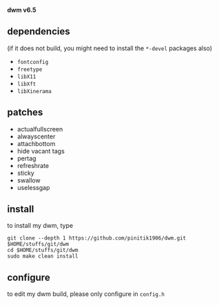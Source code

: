 **dwm v6.5**

## dependencies
(if it does not build, you might need to install the `*-devel` packages also)

- `fontconfig`
- `freetype`
- `libX11`
- `libXft`
- `libXinerama`

## patches

- actualfullscreen
- alwayscenter
- attachbottom
- hide vacant tags
- pertag
- refreshrate
- sticky
- swallow
- uselessgap

## install
to install my dwm, type

```
git clone --depth 1 https://github.com/pinitik1906/dwm.git $HOME/stuffs/git/dwm
cd $HOME/stuffs/git/dwm
sudo make clean install
```

## configure
to edit my dwm build, please only configure in `config.h`
